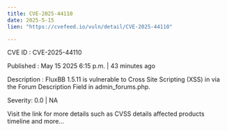 ```yaml
---
title: CVE-2025-44110
date: 2025-5-15
lien: "https://cvefeed.io/vuln/detail/CVE-2025-44110"

---
```


CVE ID : CVE-2025-44110

Published :  May 15
2025
6:15 p.m. | 43 minutes ago

Description : FluxBB 1.5.11 is vulnerable to Cross Site Scripting (XSS) in via the Forum Description Field in admin_forums.php.

Severity: 0.0 | NA

Visit the link for more details
such as CVSS details
affected products
timeline
and more...
